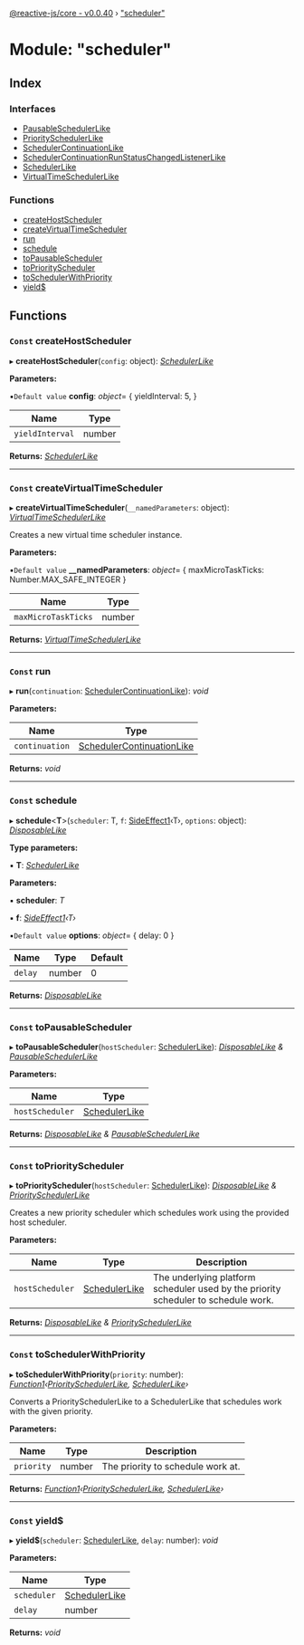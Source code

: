 [@reactive-js/core - v0.0.40](../README.md) › ["scheduler"](_scheduler_.md)

# Module: "scheduler"

## Index

### Interfaces

* [PausableSchedulerLike](../interfaces/_scheduler_.pausableschedulerlike.md)
* [PrioritySchedulerLike](../interfaces/_scheduler_.priorityschedulerlike.md)
* [SchedulerContinuationLike](../interfaces/_scheduler_.schedulercontinuationlike.md)
* [SchedulerContinuationRunStatusChangedListenerLike](../interfaces/_scheduler_.schedulercontinuationrunstatuschangedlistenerlike.md)
* [SchedulerLike](../interfaces/_scheduler_.schedulerlike.md)
* [VirtualTimeSchedulerLike](../interfaces/_scheduler_.virtualtimeschedulerlike.md)

### Functions

* [createHostScheduler](_scheduler_.md#const-createhostscheduler)
* [createVirtualTimeScheduler](_scheduler_.md#const-createvirtualtimescheduler)
* [run](_scheduler_.md#const-run)
* [schedule](_scheduler_.md#const-schedule)
* [toPausableScheduler](_scheduler_.md#const-topausablescheduler)
* [toPriorityScheduler](_scheduler_.md#const-topriorityscheduler)
* [toSchedulerWithPriority](_scheduler_.md#const-toschedulerwithpriority)
* [yield$](_scheduler_.md#const-yield)

## Functions

### `Const` createHostScheduler

▸ **createHostScheduler**(`config`: object): *[SchedulerLike](../interfaces/_scheduler_.schedulerlike.md)*

**Parameters:**

▪`Default value`  **config**: *object*= {
    yieldInterval: 5,
  }

Name | Type |
------ | ------ |
`yieldInterval` | number |

**Returns:** *[SchedulerLike](../interfaces/_scheduler_.schedulerlike.md)*

___

### `Const` createVirtualTimeScheduler

▸ **createVirtualTimeScheduler**(`__namedParameters`: object): *[VirtualTimeSchedulerLike](../interfaces/_scheduler_.virtualtimeschedulerlike.md)*

Creates a new virtual time scheduler instance.

**Parameters:**

▪`Default value`  **__namedParameters**: *object*= { maxMicroTaskTicks: Number.MAX_SAFE_INTEGER }

Name | Type |
------ | ------ |
`maxMicroTaskTicks` | number |

**Returns:** *[VirtualTimeSchedulerLike](../interfaces/_scheduler_.virtualtimeschedulerlike.md)*

___

### `Const` run

▸ **run**(`continuation`: [SchedulerContinuationLike](../interfaces/_scheduler_.schedulercontinuationlike.md)): *void*

**Parameters:**

Name | Type |
------ | ------ |
`continuation` | [SchedulerContinuationLike](../interfaces/_scheduler_.schedulercontinuationlike.md) |

**Returns:** *void*

___

### `Const` schedule

▸ **schedule**<**T**>(`scheduler`: T, `f`: [SideEffect1](_functions_.md#sideeffect1)‹T›, `options`: object): *[DisposableLike](../interfaces/_disposable_.disposablelike.md)*

**Type parameters:**

▪ **T**: *[SchedulerLike](../interfaces/_scheduler_.schedulerlike.md)*

**Parameters:**

▪ **scheduler**: *T*

▪ **f**: *[SideEffect1](_functions_.md#sideeffect1)‹T›*

▪`Default value`  **options**: *object*= { delay: 0 }

Name | Type | Default |
------ | ------ | ------ |
`delay` | number | 0 |

**Returns:** *[DisposableLike](../interfaces/_disposable_.disposablelike.md)*

___

### `Const` toPausableScheduler

▸ **toPausableScheduler**(`hostScheduler`: [SchedulerLike](../interfaces/_scheduler_.schedulerlike.md)): *[DisposableLike](../interfaces/_disposable_.disposablelike.md) & [PausableSchedulerLike](../interfaces/_scheduler_.pausableschedulerlike.md)*

**Parameters:**

Name | Type |
------ | ------ |
`hostScheduler` | [SchedulerLike](../interfaces/_scheduler_.schedulerlike.md) |

**Returns:** *[DisposableLike](../interfaces/_disposable_.disposablelike.md) & [PausableSchedulerLike](../interfaces/_scheduler_.pausableschedulerlike.md)*

___

### `Const` toPriorityScheduler

▸ **toPriorityScheduler**(`hostScheduler`: [SchedulerLike](../interfaces/_scheduler_.schedulerlike.md)): *[DisposableLike](../interfaces/_disposable_.disposablelike.md) & [PrioritySchedulerLike](../interfaces/_scheduler_.priorityschedulerlike.md)*

Creates a new priority scheduler which schedules work using the provided
host scheduler.

**Parameters:**

Name | Type | Description |
------ | ------ | ------ |
`hostScheduler` | [SchedulerLike](../interfaces/_scheduler_.schedulerlike.md) | The underlying platform scheduler used by the priority scheduler to schedule work.  |

**Returns:** *[DisposableLike](../interfaces/_disposable_.disposablelike.md) & [PrioritySchedulerLike](../interfaces/_scheduler_.priorityschedulerlike.md)*

___

### `Const` toSchedulerWithPriority

▸ **toSchedulerWithPriority**(`priority`: number): *[Function1](_functions_.md#function1)‹[PrioritySchedulerLike](../interfaces/_scheduler_.priorityschedulerlike.md), [SchedulerLike](../interfaces/_scheduler_.schedulerlike.md)›*

Converts a PrioritySchedulerLike to a SchedulerLike that schedules work with the given priority.

**Parameters:**

Name | Type | Description |
------ | ------ | ------ |
`priority` | number | The priority to schedule work at.  |

**Returns:** *[Function1](_functions_.md#function1)‹[PrioritySchedulerLike](../interfaces/_scheduler_.priorityschedulerlike.md), [SchedulerLike](../interfaces/_scheduler_.schedulerlike.md)›*

___

### `Const` yield$

▸ **yield$**(`scheduler`: [SchedulerLike](../interfaces/_scheduler_.schedulerlike.md), `delay`: number): *void*

**Parameters:**

Name | Type |
------ | ------ |
`scheduler` | [SchedulerLike](../interfaces/_scheduler_.schedulerlike.md) |
`delay` | number |

**Returns:** *void*
